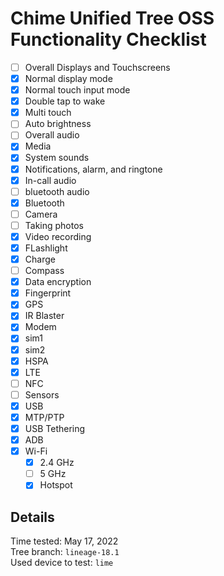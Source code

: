 # Chime Unified Tree OSS Functionality Checklist

 * [ ]  Overall Displays and Touchscreens
   * [X]  Normal display mode
   * [X]  Normal touch input mode
   * [X]  Double tap to wake
   * [X]  Multi touch
   * [ ]  Auto brightness
 * [ ]  Overall audio
   * [X]  Media
   * [X]  System sounds
   * [X]  Notifications, alarm, and ringtone
   * [X]  In-call audio
   * [ ]  bluetooth audio
 * [X]  Bluetooth
 * [ ]  Camera
   * [ ]  Taking photos
   * [X]  Video recording
   * [X]  FLashlight
 * [X]  Charge
 * [ ]  Compass
 * [X]  Data encryption
 * [X]  Fingerprint
 * [X]  GPS
 * [X]  IR Blaster
 * [X]  Modem
   * [x]  sim1
   * [X]  sim2
   * [X]  HSPA
   * [x]  LTE
 * [ ]  NFC
 * [ ]  Sensors
 * [x]  USB
   * [X]  MTP/PTP
   * [X]  USB Tethering
   * [X]  ADB
* [X]  Wi-Fi
   * [X]  2.4 GHz
   * [ ]  5 GHz
   * [X]  Hotspot

## Details

Time tested: May 17, 2022  
Tree branch: ```lineage-18.1```  
Used device to test: ```lime```
